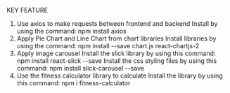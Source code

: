 KEY FEATURE

1. Use axios to make requests between frontend and backend
   Install by using the command: npm install axios
2. Apply Pie Chart and Line Chart from chart libraries
   Install libraries by using the command: npm install --save chart.js react-chartjs-2
3. Apply image carousel
   Install the slick library by using this command: npm install react-slick --save
   Install the css styling files by using this command: npm install slick-carousel --save
4. Use the fitness calculator library to calculate
   Install the library by using this command: npm i fitness-calculator
